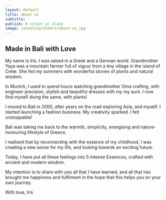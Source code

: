 ```yaml
---
layout: default
title: about us
subtitle: 
publish: # notyet or blank
image: /assets/p/others/about-us.jpg
---
```

## Made in Bali with Love

My name is Iris. I was raised in a Greek and a German world. Grandmother Yaya was a mountain farmer full of vigour from a tiny village in the island of Crete. She fed my summers with wonderful stories of plants and natural wisdom.

In Munich, I used to spend hours watching grandmother Oma crafting, with engineer precision, stylish and beautiful dresses with my my aunt. I now find myself doing the same, with plants!

I moved to Bali in 2000, after years on the road exploring Asia, and myself. I started launching a fashion business. My creativity sparked. I felt unstoppable!

Bali was taking me back to the warmth, simplicity, energising and nature-honouring lifestyle of Greece.

I realised that by reconnecting with the essence of my childhood, I was creating a new sense for my life, and looking towards an exciting future.

Today, I have put all these feelings into 5 intense Essences, crafted with ancient and modern wisdom.

My intention is to share with you all that I have learned, and all that has brought me happiness and fulfilment in the hope that this helps you on your own journey.

With love, Iris
